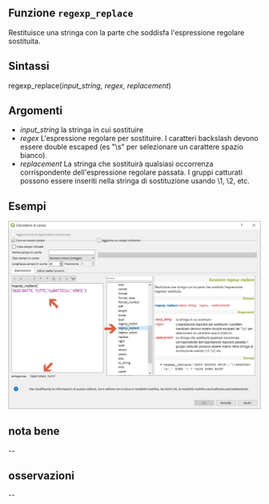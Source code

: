 ## Funzione `regexp_replace`

Restituisce una stringa con la parte che soddisfa l'espressione regolare sostituita.

## Sintassi

regexp_replace(_input_string, regex, replacement_)

## Argomenti

* _input_string_ la stringa in cui sostituire
* _regex_ L'espressione regolare per sostituire. I caratteri backslash devono essere double escaped (es "\\s" per selezionare un carattere spazio bianco).
* _replacement_ La stringa che sostituirà qualsiasi occorrenza corrispondente dell'espressione regolare passata. I gruppi catturati possono essere inseriti nella stringa di sostituzione usando \\1, \\2, etc.


## Esempi

<img src="/img/stringhe_di_testo/regexp_replace/regexp_replace1.png">

## nota bene

--

## osservazioni

--